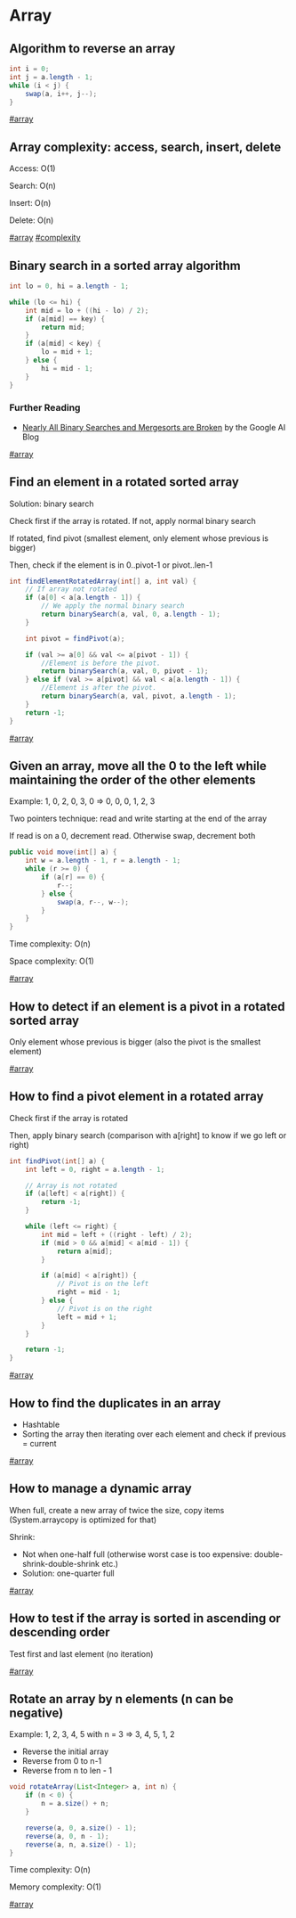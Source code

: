 # Array

## Algorithm to reverse an array

```java
int i = 0;
int j = a.length - 1;
while (i < j) {
	swap(a, i++, j--);
}
```

[#array](array.md)

## Array complexity: access, search, insert, delete

Access: O(1)

Search: O(n)

Insert: O(n)

Delete: O(n)

[#array](array.md) [#complexity](complexity.md)

## Binary search in a sorted array algorithm

```java
int lo = 0, hi = a.length - 1;

while (lo <= hi) {
	int mid = lo + ((hi - lo) / 2);
	if (a[mid] == key) {
		return mid;
	}
	if (a[mid] < key) {
		lo = mid + 1;
	} else {
		hi = mid - 1;
	}
}
```

### Further Reading

- [Nearly All Binary Searches and Mergesorts are Broken](https://ai.googleblog.com/2006/06/extra-extra-read-all-about-it-nearly.html) by the Google AI Blog

[#array](array.md)

## Find an element in a rotated sorted array

Solution: binary search

Check first if the array is rotated. If not, apply normal binary search

If rotated, find pivot (smallest element, only element whose previous is bigger)

Then, check if the element is in 0..pivot-1 or pivot..len-1

```java
int findElementRotatedArray(int[] a, int val) {
	// If array not rotated
	if (a[0] < a[a.length - 1]) {
		// We apply the normal binary search
		return binarySearch(a, val, 0, a.length - 1);
	}

	int pivot = findPivot(a);

	if (val >= a[0] && val <= a[pivot - 1]) {
		//Element is before the pivot.
		return binarySearch(a, val, 0, pivot - 1);
	} else if (val >= a[pivot] && val < a[a.length - 1]) {
		//Element is after the pivot.
		return binarySearch(a, val, pivot, a.length - 1);
	}
	return -1;
}
```

[#array](array.md)

## Given an array, move all the 0 to the left while maintaining the order of the other elements
   
Example: 1, 0, 2, 0, 3, 0 => 0, 0, 0, 1, 2, 3

Two pointers technique: read and write starting at the end of the array

If read is on a 0, decrement read. Otherwise swap, decrement both

```java
public void move(int[] a) {
	int w = a.length - 1, r = a.length - 1;
	while (r >= 0) {
		if (a[r] == 0) {
			r--;
		} else {
			swap(a, r--, w--);
		}
	}
}
```

Time complexity: O(n)

Space complexity: O(1)

[#array](array.md)

## How to detect if an element is a pivot in a rotated sorted array

Only element whose previous is bigger (also the pivot is the smallest element)

[#array](array.md)

## How to find a pivot element in a rotated array

Check first if the array is rotated

Then, apply binary search (comparison with a[right] to know if we go left or right)

```java
int findPivot(int[] a) {
	int left = 0, right = a.length - 1;

	// Array is not rotated
	if (a[left] < a[right]) {
		return -1;
	}

	while (left <= right) {
		int mid = left + ((right - left) / 2);
		if (mid > 0 && a[mid] < a[mid - 1]) {
			return a[mid];
		}

		if (a[mid] < a[right]) {
			// Pivot is on the left
			right = mid - 1;
		} else {
			// Pivot is on the right
			left = mid + 1;
		}
	}

	return -1;
}
```

[#array](array.md)

## How to find the duplicates in an array

- Hashtable
- Sorting the array then iterating over each element and check if previous = current

[#array](array.md)

## How to manage a dynamic array

When full, create a new array of twice the size, copy items (System.arraycopy is optimized for that)

Shrink: 
- Not when one-half full (otherwise worst case is too expensive: double-shrink-double-shrink etc.)
- Solution: one-quarter full

[#array](array.md)

## How to test if the array is sorted in ascending or descending order

Test first and last element (no iteration)

[#array](array.md)

## Rotate an array by n elements (n can be negative)
   
Example: 1, 2, 3, 4, 5 with n = 3 => 3, 4, 5, 1, 2

- Reverse the initial array
- Reverse from 0 to n-1
- Reverse from n to len - 1

```java
void rotateArray(List<Integer> a, int n) {
	if (n < 0) {
		n = a.size() + n;
	}

	reverse(a, 0, a.size() - 1);
	reverse(a, 0, n - 1);
	reverse(a, n, a.size() - 1);
}
```

Time complexity: O(n)

Memory complexity: O(1)

[#array](array.md)
